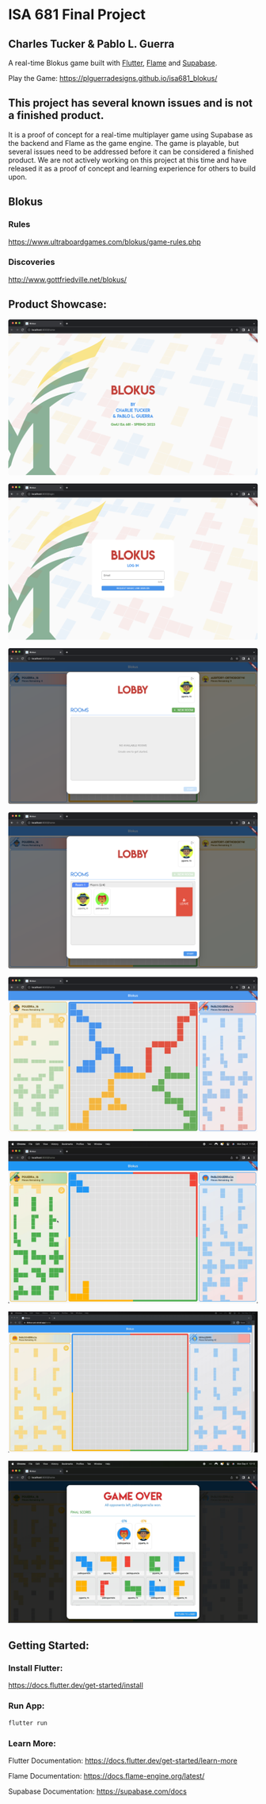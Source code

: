 # ISA 681 Final Project

## Charles Tucker & Pablo L. Guerra

A real-time Blokus game built with [Flutter](https://flutter.dev/), [Flame](https://flame-engine.org/) and [Supabase](https://supabase.com).

Play the Game:
https://plguerradesigns.github.io/isa681_blokus/

## This project has several known issues and is not a finished product.

It is a proof of concept for a real-time multiplayer game using Supabase as the backend and Flame as the game engine.
The game is playable, but several issues need to be addressed before it can be considered a finished product.
We are not actively working on this project at this time and have released it as a proof of concept and learning experience for others to build upon.

## Blokus

### Rules

https://www.ultraboardgames.com/blokus/game-rules.php

### Discoveries

http://www.gottfriedville.net/blokus/

## Product Showcase:

![Splash Screen](https://github.com/PLGuerraDesigns/isa681_blokus/blob/main/product_showcase/splash_screen.png)

![Login Screen](https://github.com/PLGuerraDesigns/isa681_blokus/blob/main/product_showcase/login_screen.png)

![Lobby](https://github.com/PLGuerraDesigns/isa681_blokus/blob/main/product_showcase/lobby.png)

![Lobby Room](https://github.com/PLGuerraDesigns/isa681_blokus/blob/main/product_showcase/lobby_room.png)

![Game Board](https://github.com/PLGuerraDesigns/isa681_blokus/blob/main/product_showcase/game.png)

![Playing Green Piece](https://github.com/PLGuerraDesigns/isa681_blokus/blob/main/product_showcase/play_piece.gif)

![Game Play](https://github.com/PLGuerraDesigns/isa681_blokus/blob/main/product_showcase/game_play.gif)

![Game Over & Piece History](https://github.com/PLGuerraDesigns/isa681_blokus/blob/main/product_showcase/game_over.gif)

## Getting Started:

### Install Flutter:

https://docs.flutter.dev/get-started/install

### Run App:

```bash
flutter run
```

### Learn More:

Flutter Documentation:
https://docs.flutter.dev/get-started/learn-more

Flame Documentation:
https://docs.flame-engine.org/latest/

Supabase Documentation:
https://supabase.com/docs
